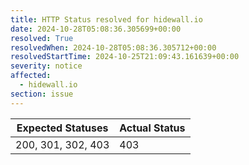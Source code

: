 ```yaml
---
title: HTTP Status resolved for hidewall.io
date: 2024-10-28T05:08:36.305699+00:00
resolved: True
resolvedWhen: 2024-10-28T05:08:36.305712+00:00
resolvedStartTime: 2024-10-25T21:09:43.161639+00:00
severity: notice
affected:
  - hidewall.io
section: issue
---
```


| Expected Statuses | Actual Status  |
|-------------------|----------------|
| 200, 301, 302, 403 | 403 |
